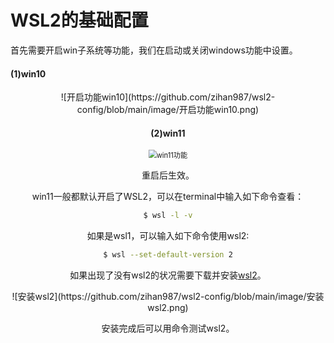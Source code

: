 # WSL2的基础配置

首先需要开启win子系统等功能，我们在启动或关闭windows功能中设置。

#### (1)win10

<div align=center>![开启功能win10](https://github.com/zihan987/wsl2-config/blob/main/image/开启功能win10.png)

#### (2)win11

<div align=center><img src="https://github.com/zihan987/wsl2-config/blob/main/image/win11功能.png" alt="win11功能" style="zoom:80%;" /></div>

重启后生效。

win11一般都默认开启了WSL2，可以在terminal中输入如下命令查看：

```bash
$ wsl -l -v
```

如果是wsl1，可以输入如下命令使用wsl2:

```bash
$ wsl --set-default-version 2
```

如果出现了没有wsl2的状况需要下载并安装[wsl2](https://wslstorestorage.blob.core.windows.net/wslblob/wsl_update_x64.msi)。

<div align=center>![安装wsl2](https://github.com/zihan987/wsl2-config/blob/main/image/安装wsl2.png)

安装完成后可以用命令测试wsl2。
